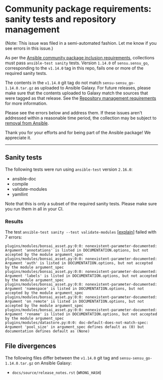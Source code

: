 # Community package requirements: sanity tests and repository management

(Note: This issue was filed in a semi-automated fashion. Let me know if you see errors in this issue.)

As per the [Ansible community package inclusion requirements][ci-testing], collections must pass `ansible-test sanity` tests. Version `1.14.0` of `sensu.sensu_go`, corresponding to the `v1.14.0` tag in this repo, fails one or more of the required sanity tests.

The contents in the `v1.14.0` git tag do not match `sensu-sensu_go-1.14.0.tar.gz` as uploaded to Ansible Galaxy. For future releases, please make sure that the contents uploaded to Galaxy match the sources that were tagged as that release. See the [Repository management requirements][repo-mgmt] for more information.

Please see the errors below and address them. If these issues aren't addressed within a reasonable time period, the collection may be subject to [removal from Ansible][removal].

Thank you for your efforts and for being part of the Ansible package! We appreciate it.

---

## Sanity tests

The following tests were run using `ansible-test` version `2.16.0`:

- ansible-doc
- compile
- validate-modules
- yamllint

Note that this is only a subset of the required sanity tests. Please make sure you run them in all in your CI.

### Results

The test `ansible-test sanity --test validate-modules` [[explain](https://docs.ansible.com/ansible-core/2.16/dev_guide/testing/sanity/validate-modules.html)] failed with 7 errors:

``` text
plugins/modules/bonsai_asset.py:0:0: nonexistent-parameter-documented: Argument 'annotations' is listed in DOCUMENTATION.options, but not accepted by the module argument_spec
plugins/modules/bonsai_asset.py:0:0: nonexistent-parameter-documented: Argument 'auth' is listed in DOCUMENTATION.options, but not accepted by the module argument_spec
plugins/modules/bonsai_asset.py:0:0: nonexistent-parameter-documented: Argument 'labels' is listed in DOCUMENTATION.options, but not accepted by the module argument_spec
plugins/modules/bonsai_asset.py:0:0: nonexistent-parameter-documented: Argument 'namespace' is listed in DOCUMENTATION.options, but not accepted by the module argument_spec
plugins/modules/bonsai_asset.py:0:0: nonexistent-parameter-documented: Argument 'on_remote' is listed in DOCUMENTATION.options, but not accepted by the module argument_spec
plugins/modules/bonsai_asset.py:0:0: nonexistent-parameter-documented: Argument 'rename' is listed in DOCUMENTATION.options, but not accepted by the module argument_spec
plugins/modules/datastore.py:0:0: doc-default-does-not-match-spec: Argument 'pool_size' in argument_spec defines default as (0) but documentation defines default as (None)
```



## File divergences

The following files differ between the `v1.14.0` git tag and `sensu-sensu_go-1.14.0.tar.gz` on Ansible Galaxy:

- `docs/source/release_notes.rst` (`WRONG_HASH`)


[ci-testing]: https://docs.ansible.com/ansible/latest/community/collection_contributors/collection_requirements.html#ci-testing
[repo-mgmt]: https://docs.ansible.com/ansible/latest/community/collection_contributors/collection_requirements.html#repository-management
[removal]: https://github.com/ansible-collections/overview/blob/main/removal_from_ansible.rst
